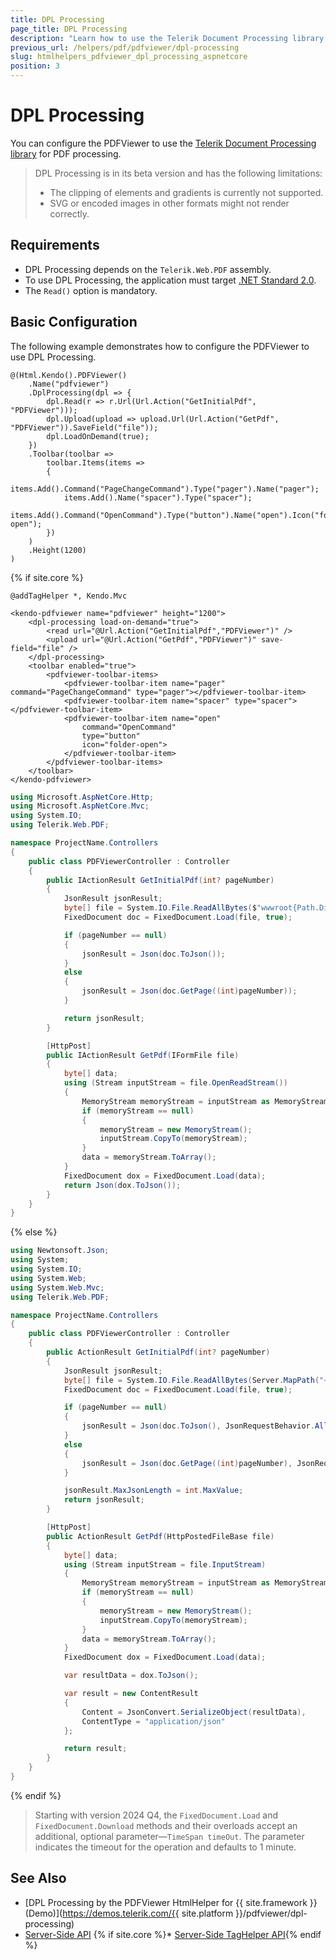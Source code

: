 ```yaml
---
title: DPL Processing
page_title: DPL Processing
description: "Learn how to use the Telerik Document Processing library in the Telerik UI PDFViewer component for {{ site.framework }}."
previous_url: /helpers/pdf/pdfviewer/dpl-processing
slug: htmlhelpers_pdfviewer_dpl_processing_aspnetcore
position: 3
---
```


# DPL Processing

You can configure the PDFViewer to use the [Telerik Document Processing library](https://docs.telerik.com/devtools/document-processing/introduction) for PDF processing.

> DPL Processing is in its beta version and has the following limitations:
> * The clipping of elements and gradients is currently not supported.
> * SVG or encoded images in other formats might not render correctly.

## Requirements

* DPL Processing depends on the `Telerik.Web.PDF` assembly.
* To use DPL Processing, the application must target <a href="https://learn.microsoft.com/en-us/dotnet/standard/net-standard?tabs=net-standard-2-0#select-net-standard-version" target="_blank">.NET Standard 2.0</a>.
* The `Read()` option is mandatory.

## Basic Configuration

The following example demonstrates how to configure the PDFViewer to use DPL Processing.

```HtmlHelper
@(Html.Kendo().PDFViewer()
    .Name("pdfviewer")
    .DplProcessing(dpl => {
        dpl.Read(r => r.Url(Url.Action("GetInitialPdf", "PDFViewer")));
        dpl.Upload(upload => upload.Url(Url.Action("GetPdf", "PDFViewer")).SaveField("file"));
        dpl.LoadOnDemand(true);
    })
    .Toolbar(toolbar =>
        toolbar.Items(items =>
        {
            items.Add().Command("PageChangeCommand").Type("pager").Name("pager");
            items.Add().Name("spacer").Type("spacer");
            items.Add().Command("OpenCommand").Type("button").Name("open").Icon("folder-open");
        })
    )
    .Height(1200)
)
```
{% if site.core %}
```TagHelper
@addTagHelper *, Kendo.Mvc

<kendo-pdfviewer name="pdfviewer" height="1200">
    <dpl-processing load-on-demand="true">
        <read url="@Url.Action("GetInitialPdf","PDFViewer")" />
        <upload url="@Url.Action("GetPdf","PDFViewer")" save-field="file" />
    </dpl-processing>
    <toolbar enabled="true">
        <pdfviewer-toolbar-items>
            <pdfviewer-toolbar-item name="pager" command="PageChangeCommand" type="pager"></pdfviewer-toolbar-item>
            <pdfviewer-toolbar-item name="spacer" type="spacer"></pdfviewer-toolbar-item>
            <pdfviewer-toolbar-item name="open"
                command="OpenCommand" 
                type="button"
                icon="folder-open">
            </pdfviewer-toolbar-item>
        </pdfviewer-toolbar-items>
    </toolbar>
</kendo-pdfviewer>
```
```C# Controller
using Microsoft.AspNetCore.Http;
using Microsoft.AspNetCore.Mvc;
using System.IO;
using Telerik.Web.PDF;

namespace ProjectName.Controllers
{
    public class PDFViewerController : Controller
    {
        public IActionResult GetInitialPdf(int? pageNumber)
        {
            JsonResult jsonResult;
            byte[] file = System.IO.File.ReadAllBytes($"wwwroot{Path.DirectorySeparatorChar}App_Data{Path.DirectorySeparatorChar}sample.pdf");
            FixedDocument doc = FixedDocument.Load(file, true);

            if (pageNumber == null)
            {
                jsonResult = Json(doc.ToJson());
            }
            else
            {
                jsonResult = Json(doc.GetPage((int)pageNumber));
            }

            return jsonResult;
        }

        [HttpPost]
        public IActionResult GetPdf(IFormFile file)
        {
            byte[] data;
            using (Stream inputStream = file.OpenReadStream())
            {
                MemoryStream memoryStream = inputStream as MemoryStream;
                if (memoryStream == null)
                {
                    memoryStream = new MemoryStream();
                    inputStream.CopyTo(memoryStream);
                }
                data = memoryStream.ToArray();
            }
            FixedDocument dox = FixedDocument.Load(data);
            return Json(dox.ToJson());
        }
    }
}
```
{% else %}
```C# Controller
using Newtonsoft.Json;
using System;
using System.IO;
using System.Web;
using System.Web.Mvc;
using Telerik.Web.PDF;

namespace ProjectName.Controllers
{
    public class PDFViewerController : Controller
    {
        public ActionResult GetInitialPdf(int? pageNumber)
        {
            JsonResult jsonResult;
            byte[] file = System.IO.File.ReadAllBytes(Server.MapPath("~/Content/web/pdfViewer/DPLsample.pdf"));
            FixedDocument doc = FixedDocument.Load(file, true);

            if (pageNumber == null)
            {
                jsonResult = Json(doc.ToJson(), JsonRequestBehavior.AllowGet);
            }
            else
            {
                jsonResult = Json(doc.GetPage((int)pageNumber), JsonRequestBehavior.AllowGet);
            }

            jsonResult.MaxJsonLength = int.MaxValue;
            return jsonResult;
        }

        [HttpPost]
        public ActionResult GetPdf(HttpPostedFileBase file)
        {
            byte[] data;
            using (Stream inputStream = file.InputStream)
            {
                MemoryStream memoryStream = inputStream as MemoryStream;
                if (memoryStream == null)
                {
                    memoryStream = new MemoryStream();
                    inputStream.CopyTo(memoryStream);
                }
                data = memoryStream.ToArray();
            }
            FixedDocument dox = FixedDocument.Load(data);

            var resultData = dox.ToJson();

            var result = new ContentResult
            {
                Content = JsonConvert.SerializeObject(resultData),
                ContentType = "application/json"
            };

            return result;
        }
    }
}
```
{% endif %}

> Starting with version 2024 Q4, the `FixedDocument.Load` and `FixedDocument.Download` methods and their overloads accept an additional, optional parameter—`TimeSpan timeOut`. The parameter indicates the timeout for the operation and defaults to 1 minute.

## See Also

* [DPL Processing by the PDFViewer HtmlHelper for {{ site.framework }} (Demo)](https://demos.telerik.com/{{ site.platform }}/pdfviewer/dpl-processing)
* [Server-Side API](/api/pdfviewer)
{% if site.core %}* [Server-Side TagHelper API](/api/taghelpers/pdfviewer){% endif %}
